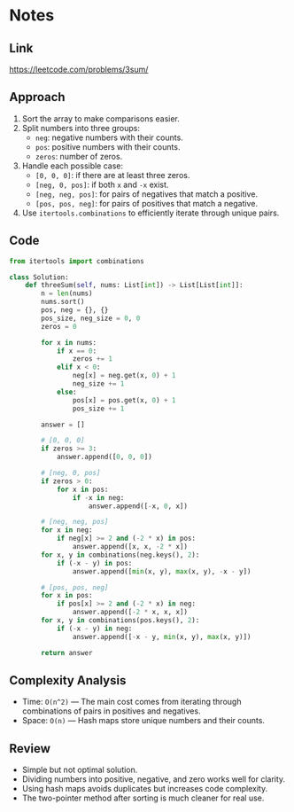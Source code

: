 # Notes

## Link
https://leetcode.com/problems/3sum/

## Approach
1. Sort the array to make comparisons easier.  
2. Split numbers into three groups:
   - `neg`: negative numbers with their counts.  
   - `pos`: positive numbers with their counts.  
   - `zeros`: number of zeros.
3. Handle each possible case:
   - `[0, 0, 0]`: if there are at least three zeros.  
   - `[neg, 0, pos]`: if both `x` and `-x` exist.  
   - `[neg, neg, pos]`: for pairs of negatives that match a positive.  
   - `[pos, pos, neg]`: for pairs of positives that match a negative.
4. Use `itertools.combinations` to efficiently iterate through unique pairs.

## Code
```python
from itertools import combinations

class Solution:
    def threeSum(self, nums: List[int]) -> List[List[int]]:
        n = len(nums)
        nums.sort()        
        pos, neg = {}, {}
        pos_size, neg_size = 0, 0
        zeros = 0

        for x in nums:
            if x == 0:
                zeros += 1
            elif x < 0:
                neg[x] = neg.get(x, 0) + 1
                neg_size += 1
            else:
                pos[x] = pos.get(x, 0) + 1
                pos_size += 1

        answer = []

        # [0, 0, 0]
        if zeros >= 3:
            answer.append([0, 0, 0])

        # [neg, 0, pos]
        if zeros > 0:
            for x in pos:
                if -x in neg:
                    answer.append([-x, 0, x])

        # [neg, neg, pos]
        for x in neg:
            if neg[x] >= 2 and (-2 * x) in pos:
                answer.append([x, x, -2 * x])
        for x, y in combinations(neg.keys(), 2):
            if (-x - y) in pos:
                answer.append([min(x, y), max(x, y), -x - y])

        # [pos, pos, neg]
        for x in pos:
            if pos[x] >= 2 and (-2 * x) in neg:
                answer.append([-2 * x, x, x])
        for x, y in combinations(pos.keys(), 2):
            if (-x - y) in neg:
                answer.append([-x - y, min(x, y), max(x, y)])

        return answer
```

## Complexity Analysis
- Time: `O(n^2)` — The main cost comes from iterating through combinations of pairs in positives and negatives.
- Space: `O(n)` — Hash maps store unique numbers and their counts.

## Review
- Simple but not optimal solution.  
- Dividing numbers into positive, negative, and zero works well for clarity.  
- Using hash maps avoids duplicates but increases code complexity.  
- The two-pointer method after sorting is much cleaner for real use.